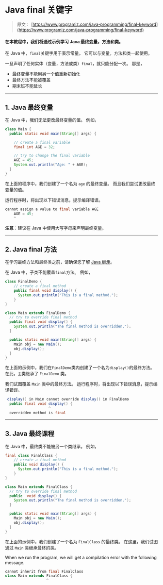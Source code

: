 # Java final 关键字

> 原文： [https://www.programiz.com/java-programming/final-keyword](https://www.programiz.com/java-programming/final-keyword)

#### 在本教程中，我们将通过示例学习 Java 最终变量，方法和类。

在 Java 中，`final`关键字用于表示常量。 它可以与变量，方法和类一起使用。

一旦声明了任何实体（变量，方法或类）`final`，就只能分配一次。 那是，

*   最终变量不能用另一个值重新初始化
*   最终方法不能被覆盖
*   期末班不能延长

* * *

## 1\. Java 最终变量

在 Java 中，我们无法更改最终变量的值。 例如，

```java
class Main {
  public static void main(String[] args) {

    // create a final variable
    final int AGE = 32;

    // try to change the final variable
    AGE = 45;
    System.out.println("Age: " + AGE);
  }
} 
```

在上面的程序中，我们创建了一个名为 `age` 的最终变量。 而且我们尝试更改最终变量的值。

运行程序时，将出现以下错误消息，提示编译错误。

```java
cannot assign a value to final variable AGE
    AGE = 45;
    ^ 
```

**注意**：建议在 Java 中使用大写字母来声明最终变量。

* * *

## 2\. Java final 方法

在学习最终方法和最终类之前，请确保您了解 [Java 继承](/java-programming/inheritance "Java Inheritance")。

在 Java 中，子类不能覆盖`final`方法。 例如，

```java
class FinalDemo {
    // create a final method
    public final void display() {
      System.out.println("This is a final method.");
    }
}

class Main extends FinalDemo {
  // try to override final method
  public final void display() {
    System.out.println("The final method is overridden.");
  }

  public static void main(String[] args) {
    Main obj = new Main();
    obj.display();
  }
} 
```

在上面的示例中，我们在`FinalDemo`类内创建了一个名为`display()`的最终方法。 在此，`主`类继承了 `FinalDemo` 类。

我们试图覆盖 `Main` 类中的最终方法。 运行程序时，将出现以下错误消息，提示编译错误。

```java
 display() in Main cannot override display() in FinalDemo
  public final void display() {
                    ^
  overridden method is final 
```

* * *

## 3\. Java 最终课程

在 Java 中，最终类不能被另一个类继承。 例如，

```java
final class FinalClass {
    // create a final method
    public void display() {
      System.out.println("This is a final method.");
    }
}

class Main extends FinalClass {
  // try to override final method
  public  void display() {
    System.out.println("The final method is overridden.");
  }

  public static void main(String[] args) {
    Main obj = new Main();
    obj.display();
  }
} 
```

在上面的示例中，我们创建了一个名为 `FinalClass` 的最终类。 在这里，我们试图通过 `Main` 类继承最终的类。

When we run the program, we will get a compilation error with the following message.

```java
cannot inherit from final FinalClass
class Main extends FinalClass {
                   ^ 
```